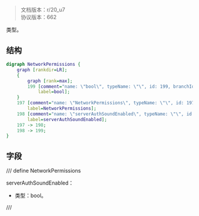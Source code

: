 # <!-- md:samp NetworkPermissions -->

> 文档版本：r/20_u7<br/>协议版本：662

<!-- md:samp NetworkPermissions -->类型。

## 结构

```dot
digraph NetworkPermissions {
	graph [rankdir=LR];
	{
		graph [rank=max];
		199	[comment="name: \"bool\", typeName: \"\", id: 199, branchId: 0, recurseId: -1, attributes: 512, notes: \"\"",
			label=bool];
	}
	197	[comment="name: \"NetworkPermissions\", typeName: \"\", id: 197, branchId: 0, recurseId: -1, attributes: 0, notes: \"\"",
		label=NetworkPermissions];
	198	[comment="name: \"serverAuthSoundEnabled\", typeName: \"\", id: 198, branchId: 0, recurseId: -1, attributes: 0, notes: \"\"",
		label=serverAuthSoundEnabled];
	197 -> 198;
	198 -> 199;
}

```

## 字段

/// define
NetworkPermissions

serverAuthSoundEnabled：<!-- md:samp bool -->

- 类型：bool。


///
